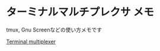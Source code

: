 # ターミナルマルチプレクサ メモ
tmux, Gnu Screenなどの使い方メモです

[Terminal multiplexer](https://en.wikipedia.org/wiki/Terminal_multiplexer)

